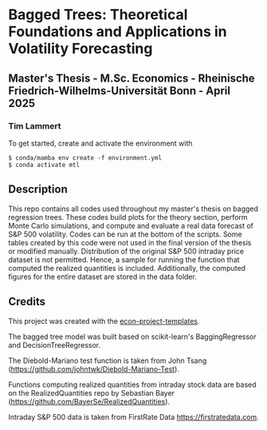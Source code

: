 # Bagged Trees: Theoretical Foundations and Applications in Volatility Forecasting
## Master's Thesis - M.Sc. Economics - Rheinische Friedrich-Wilhelms-Universität Bonn - April 2025
### Tim Lammert 

To get started, create and activate the environment with

```console
$ conda/mamba env create -f environment.yml
$ conda activate mtl
```

## Description

This repo contains all codes used throughout my master's thesis on bagged regression trees.
These codes build plots for the theory section, perform Monte Carlo simulations, and 
compute and evaluate a real data forecast of S&P 500 volatility.
Codes can be run at the bottom of the scripts.
Some tables created by this code were not used in the final version of the thesis or modified manually.
Distribution of the original S&P 500 intraday price dataset is not permitted. Hence, a sample for running the function that computed the realized quantities is included. Additionally, the computed figures for the entire dataset are stored in the data folder. 


## Credits 

This project was created with the [econ-project-templates](https://github.com/OpenSourceEconomics/econ-project-templates).

The bagged tree model was built based on scikit-learn's BaggingRegressor and DecisionTreeRegressor.

The Diebold-Mariano test function is taken from John Tsang (https://github.com/johntwk/Diebold-Mariano-Test).

Functions computing realized quantities from intraday stock data are based on the 
RealizedQuantities repo by Sebastian Bayer (https://github.com/BayerSe/RealizedQuantities).

Intraday S&P 500 data is taken from FirstRate Data https://firstratedata.com.

